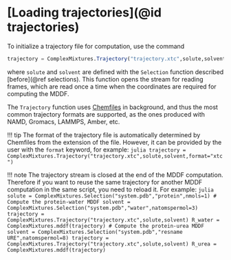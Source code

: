 
# [Loading trajectories](@id trajectories)

To initialize a trajectory file for computation, use the command
```julia
trajectory = ComplexMixtures.Trajectory("trajectory.xtc",solute,solvent)
```
where `solute` and `solvent` are defined with the `Selection` function 
described [before](@ref selections). This function opens the stream for
reading frames, which are read once a time when the coordinates are
required for computing the MDDF.

The `Trajectory` function uses
[Chemfiles](http://chemfiles.org/Chemfiles.jl/latest/) in background,
and thus the most common trajectory formats are supported, as the ones
produced with NAMD, Gromacs, LAMMPS, Amber, etc.  

!!! tip
    The format of the trajectory file is automatically determined by
    Chemfiles from the extension of the file. However, it can be
    provided by the user with the `format` keyword, for example:
    ```julia
    trajectory = ComplexMixtures.Trajectory("trajectory.xtc",solute,solvent,format="xtc")
    ```

!!! note 
    The trajectory stream is closed at the end of the MDDF computation.
    Therefore if you want to reuse the same trajectory for another MDDF 
    computation in the same script, you need to reload it. For example:
    ```julia
    solute = ComplexMixtures.Selection("system.pdb","protein",nmols=1)
    # Compute the protein-water MDDF
    solvent = ComplexMixtures.Selection("system.pdb","water",natomspermol=3)
    trajectory = ComplexMixtures.Trajectory("trajectory.xtc",solute,solvent)
    R_water = ComplexMixtures.mddf(trajectory)
    # Compute the protein-urea MDDF
    solvent = ComplexMixtures.Selection("system.pdb","resname URE",natomspermol=8)
    trajectory = ComplexMixtures.Trajectory("trajectory.xtc",solute,solvent)
    R_urea = ComplexMixtures.mddf(trajectory)
    ```



